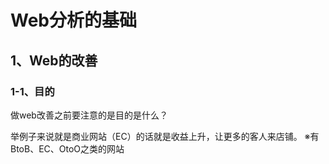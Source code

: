 # Web分析的基础
## 1、Web的改善
### 1-1、目的
<p>做web改善之前要注意的是目的是什么？</p>
举例子来说就是商业网站（EC）的话就是收益上升，让更多的客人来店铺。
※有BtoB、EC、OtoO之类的网站